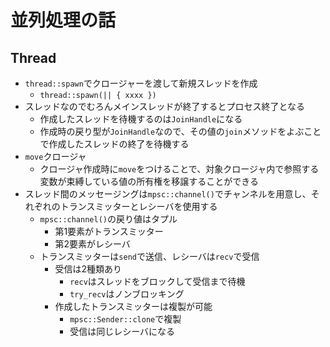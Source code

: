 並列処理の話
===================

Thread
---------

* `thread::spawn`でクロージャーを渡して新規スレッドを作成
  * `thread::spawn(|| { xxxx })`
* スレッドなのでむろんメインスレッドが終了するとプロセス終了となる
  * 作成したスレッドを待機するのは`JoinHandle`になる
  * 作成時の戻り型が`JoinHandle`なので、その値の`join`メソッドをよぶことで作成したスレッドの終了を待機する
* `move`クロージャ
  * クロージャ作成時に`move`をつけることで、対象クロージャ内で参照する変数が束縛している値の所有権を移譲することができる
* スレッド間のメッセージングは`mpsc::channel()`でチャンネルを用意し、それぞれのトランスミッターとレシーバを使用する
  * `mpsc::channel()`の戻り値はタプル
    * 第1要素がトランスミッター
    * 第2要素がレシーバ
  * トランスミッターは`send`で送信、レシーバは`recv`で受信
    * 受信は2種類あり
      * `recv`はスレッドをブロックして受信まで待機
      * `try_recv`はノンブロッキング
    * 作成したトランスミッターは複製が可能
      * `mpsc::Sender::clone`で複製
      * 受信は同じレシーバになる